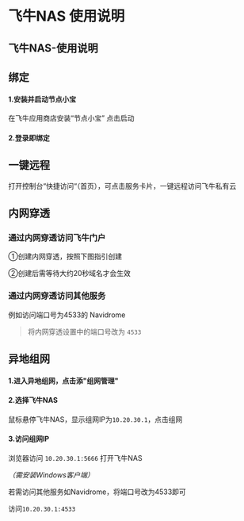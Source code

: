 # 飞牛NAS 使用说明

## 飞牛NAS-使用说明

## 绑定

#### 1.安装并启动节点小宝

在飞牛应用商店安装“节点小宝” 点击启动

#### 2.登录即绑定

## 一键远程

打开控制台“快捷访问“（首页），可点击服务卡片，一键远程访问飞牛私有云

## 内网穿透

### 通过内网穿透访问飞牛门户

①创建内网穿透，按照下图指引创建

②创建后需等待大约20秒域名才会生效

### 通过内网穿透访问其他服务

例如访问端口号为4533的 Navidrome

> 将内网穿透设置中的端口号改为 `4533`

## 异地组网

#### 1.进入异地组网，点击添"组网管理"

#### 2.选择飞牛NAS

鼠标悬停飞牛NAS，显示组网IP为`10.20.30.1`，点击组网

#### 3.访问组网IP

浏览器访问 `10.20.30.1:5666` 打开飞牛NAS

_（需安装Windows客户端）_

若需访问其他服务如Navidrome，将端口号改为4533即可

访问`10.20.30.1:4533`
